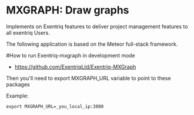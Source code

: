 # MXGRAPH: Draw graphs

Implements on Exentriq features to deliver project management features to all exentriq Users.

The following application is based on the Meteor full-stack framework.


#How to run Exentriq-mxgraph in development mode
* https://github.com/ExentriqLtd/Exentriq-MXGraph

Then you'll need to export MXGRAPH_URL variable to point to these packages

Example:
```
export MXGRAPH_URL=_you_local_ip:3000
```
